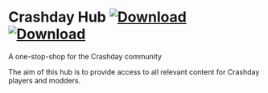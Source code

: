 # Crashday Hub [![Download](https://img.shields.io/badge/Display-legacy-blue)](https://micaloveskpop.github.io/crashdayhub/) [![Download](https://img.shields.io/badge/Display-BETA-orange)](https://micaloveskpop.github.io/crashdayhub/beta2.2/)

A one-stop-shop for the Crashday community

The aim of this hub is to provide access to all relevant content for Crashday players and modders.
